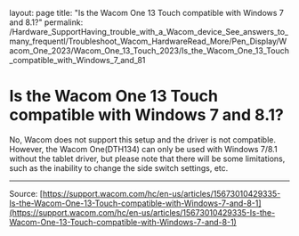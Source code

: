 layout: page
title: "Is the Wacom One 13 Touch compatible with Windows 7 and 8.1?"
permalink: /Hardware_SupportHaving_trouble_with_a_Wacom_device_See_answers_to_many_frequentl/Troubleshoot_Wacom_HardwareRead_More/Pen_Display/Wacom_One_2023/Wacom_One_13_Touch_2023/Is_the_Wacom_One_13_Touch_compatible_with_Windows_7_and_81

# Is the Wacom One 13 Touch compatible with Windows 7 and 8.1?

No, Wacom does not support this setup and the driver is not compatible. However, the Wacom One(DTH134) can only be used with Windows 7/8.1 without the tablet driver, but please note that there will be some limitations, such as the inability to change the side switch settings, etc.

---
Source: [https://support.wacom.com/hc/en-us/articles/15673010429335-Is-the-Wacom-One-13-Touch-compatible-with-Windows-7-and-8-1](https://support.wacom.com/hc/en-us/articles/15673010429335-Is-the-Wacom-One-13-Touch-compatible-with-Windows-7-and-8-1)
